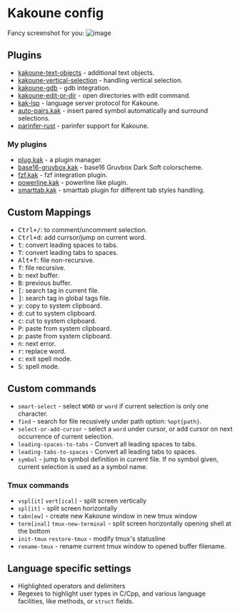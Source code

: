 # Kakoune config

Fancy screenshot for you:
![image](https://user-images.githubusercontent.com/19470159/49689293-45a14900-fb30-11e8-915b-9a660aa1a233.png)


## Plugins
- [kakoune-text-objects](https://github.com/delapouite/kakoune-text-objects) - additional text objects.
- [kakoune-vertical-selection](https://github.com/occivink/kakoune-vertical-selection) - handling vertical selection.
- [kakoune-gdb](https://github.com/occivink/kakoune-gdb) - gdb integration.
- [kakoune-edit-or-dir](https://github.com/TeddyDD/kakoune-edit-or-dir) - open directories with edit command.
- [kak-lsp](https://github.com/ul/kak-lsp) - language server protocol for Kakoune.
- [auto-pairs.kak](https://github.com/alexherbo2/auto-pairs.kak) - insert pared symbol automatically and surround selections.
- [parinfer-rust](https://github.com/eraserhd/parinfer-rust) - parinfer support for Kakoune.

### My plugins
- [plug.kak](https://github.com/andreyorst/plug.kak) - a plugin manager.
- [base16-gruvbox.kak](https://github.com/andreyorst/base16-gruvbox.kak) - base16 Gruvbox Dark Soft colorscheme.
- [fzf.kak](https://github.com/andreyorst/fzf.kak) - fzf integration plugin.
- [powerline.kak](https://github.com/andreyorst/powerline.kak) - powerline like plugin.
- [smarttab.kak](https://github.com/andreyorst/smarttab.kak) - smarttab plugin for different tab styles handling.

## Custom Mappings
- <kbd>Ctrl+/</kbd>: <c-/> to comment/uncomment selection.
- <kbd>Ctrl+d</kbd>: add currsor/jump on current word.
- <kbd>t</kbd>: convert leading spaces to tabs.
- <kbd>T</kbd>: convert leading tabs to spaces.
- <kbd>Alt+f</kbd>: file non-recursive.
- <kbd>f</kbd>: file recursive.
- <kbd>b</kbd>: next buffer.
- <kbd>B</kbd>: previous buffer.
- <kbd>[</kbd>: search tag in current file.
- <kbd>]</kbd>: search tag in global tags file.
- <kbd>y</kbd>: copy to system clipboard.
- <kbd>d</kbd>: cut to system clipboard.
- <kbd>c</kbd>: cut to system clipboard.
- <kbd>P</kbd>: paste from system clipboard.
- <kbd>p</kbd>: paste from system clipboard.
- <kbd>n</kbd>: next error.
- <kbd>r</kbd>: replace word.
- <kbd>c</kbd>: exit spell mode.
- <kbd>S</kbd>: spell mode.

## Custom commands
- `smart-select` - select `WORD` or `word` if current selection is only one character.
- `find` - search for file recusively under path option: `%opt{path}`.
- `select-or-add-cursor` - select a `word` under cursor, or add cursor on next occurrence of current selection.
- `leading-spaces-to-tabs` - Convert all leading spaces to tabs.
- `leading-tabs-to-spaces` - Convert all leading tabs to spaces.
- `symbol` - jump to symbol definition in current file. If no symbol given, current selection is used as a symbol name.

### Tmux commands
- `vspl[it]` `vert[ical]` - split screen vertically
- `spl[it]` - split screen horizontally
- `tabn[ew]` - create new Kakoune window in new tmux window
- `term[inal]` `tmux-new-terminal` - split screen horizontally opening shell at the bottom
- `init-tmux` `restore-tmux` - modify tmux's statusline
- `rename-tmux` - rename current tmux window to opened buffer filename.

## Language specific settings
- Highlighted operators and delimiters
- Regexes to highlight user types in C/Cpp, and various language facilities,
  like methods, or `struct` fields.
